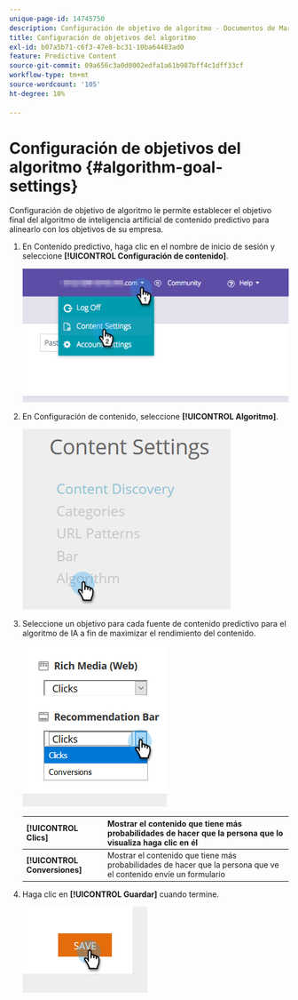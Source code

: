 ```yaml
---
unique-page-id: 14745750
description: Configuración de objetivo de algoritmo - Documentos de Marketo - Documentación del producto
title: Configuración de objetivos del algoritmo
exl-id: b07a5b71-c6f3-47e8-bc31-10ba64483ad0
feature: Predictive Content
source-git-commit: 09a656c3a0d0002edfa1a61b987bff4c1dff33cf
workflow-type: tm+mt
source-wordcount: '105'
ht-degree: 10%

---
```


# Configuración de objetivos del algoritmo {#algorithm-goal-settings}

Configuración de objetivo de algoritmo le permite establecer el objetivo final del algoritmo de inteligencia artificial de contenido predictivo para alinearlo con los objetivos de su empresa.

1. En Contenido predictivo, haga clic en el nombre de inicio de sesión y seleccione **[!UICONTROL Configuración de contenido]**.

   ![](assets/1.png)

1. En Configuración de contenido, seleccione **[!UICONTROL Algoritmo]**.

   ![](assets/two-1.png)

1. Seleccione un objetivo para cada fuente de contenido predictivo para el algoritmo de IA a fin de maximizar el rendimiento del contenido.

   ![](assets/three-new.png)

   | **[!UICONTROL Clics]** | Mostrar el contenido que tiene más probabilidades de hacer que la persona que lo visualiza haga clic en él |
   |---|---|
   | **[!UICONTROL Conversiones]** | Mostrar el contenido que tiene más probabilidades de hacer que la persona que ve el contenido envíe un formulario |

1. Haga clic en **[!UICONTROL Guardar]** cuando termine.

   ![](assets/four.png)
